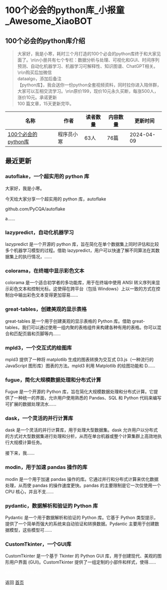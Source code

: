 # 100个必会的python库_小报童_Awesome_XiaoBOT

## 100个必会的python库介绍
> 大家好，我是小寒，耗时三个月打造的100个必会的python库终于和大家见面了。\n\n小册共有七个专栏：数据分析与处理、可视化和GUI、时间序列预测、自动化机器学习、机器学习可解释性、知识图谱、ChatGPT相关。\n\n购买后加微信  
dataalgo，添加后备注  
【python库】，我会送你一份python全套视频资料，同时拉你进入陪伴群，大家可以互相交流学习。\n\n原价199，现价10元永久买断，每涨500人，涨价10元。承诺更新  
100 篇文章，15天更新完毕。  
  


|名称|作者|读者数量|内容数量|更新时间|
|---|---|---|---|---|
|[100个必会的python库](https://xiaobot.net/p/python123?refer=9c3f1c95-a052-465a-9902-f6d75080262a)|程序员小寒|63人|76篇|2024-04-09|

## 最近更新
### autoflake，一个超实用的 python 库

大家好，我是小寒。

今天给大家分享一个超实用的 python 库，autoflake

github.com/PyCQA/autoflake

a......

### lazypredict，自动化机器学习

lazypredict 是一个开源的 python 库，旨在简化在单个数据集上同时评估和比较多个机器学习模型的过程。借助
lazypredict，用户可以快速了解不同算法在其数据集上的执行情况，......

### colorama，在终端中显示彩色文本

colorama 是一个适合初学者的多功能库，用于在终端中使用 ANSI 转义序列来显示彩色文本和控制光标。这使得在跨平台（包括
Windows）上以一致的方式在控制台中输出彩色文本变得更加容易......

### great-tables，创建美观的显示表格

great-tables 是一个用于创建美观的显示表格的 Python 库。借助 great-
tables，我们可以通过使用一组内聚的表格组件来构建各种有用的表格。你可以混合和匹配页眉和页脚等内......

### mpld3，一个交互式的绘图库

mpld3 提供了一种将 matplotlib 生成的图表转换为交互式 D3.js（一种流行的 JavaScript 图形库）图表的方法。mpld3 利用
Matplotlib 的绘图功能和 D......

### fugue，简化大规模数据处理和分布式计算

Fugue 是一个开源的 Python 库，旨在简化大规模数据处理和分布式计算。它提供了一种统一的界面，允许用户使用熟悉的 Pandas、SQL 和
Python 代码来编写可扩展的数据处理流水......

### dask，一个灵活的并行计算库

dask 是一个灵活的并行计算库，用于处理大型数据集。dask
允许用户以分布式的方式对大型数据集进行处理和分析，从而在单台机器或整个计算集群上高效地执行大规模计算任务。

接下来，我......

### modin，用于加速 pandas 操作的库

modin 是一个用于加速 pandas 操作的库。它通过并行和分布式计算来优化数据处理，从而使 pandas 的操作速度更快。pandas
的主要限制是它一次仅使用一个 CPU 核心，并且不支......

### pydantic，数据解析和验证的 Python 库

Pydantic 是一个用于数据解析和验证的 Python 库。它基于 Python
类型提示，提供了一个简单而强大的系统来自动验证和转换数据。Pydantic 主要用于创建数据模型，这些模型可......

### CustomTkinter，一个GUI库

CustomTkinter 是一个基于 Tkinter 的 Python GUI 库，用于创建现代、美观的图形用户界面
(GUI)。CustomTkinter 提供了一组定制的小部件和样式，使得......


<a href="https://github.com/Reno9527/awesome-xiaobot" style="color: white; text-decoration: none;">awesome-xiaobot</a>

返回 [首页](../README.md)
